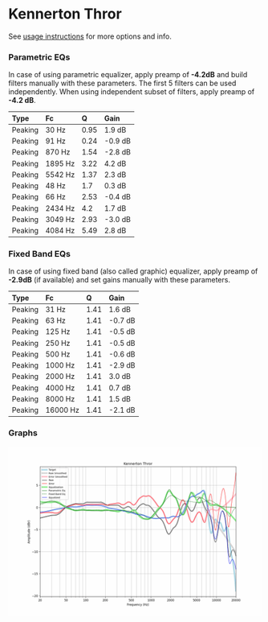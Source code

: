 # Kennerton Thror
See [usage instructions](https://github.com/jaakkopasanen/AutoEq#usage) for more options and info.

### Parametric EQs
In case of using parametric equalizer, apply preamp of **-4.2dB** and build filters manually
with these parameters. The first 5 filters can be used independently.
When using independent subset of filters, apply preamp of **-4.2 dB**.

| Type    | Fc      |    Q | Gain    |
|:--------|:--------|:-----|:--------|
| Peaking | 30 Hz   | 0.95 | 1.9 dB  |
| Peaking | 91 Hz   | 0.24 | -0.9 dB |
| Peaking | 870 Hz  | 1.54 | -2.8 dB |
| Peaking | 1895 Hz | 3.22 | 4.2 dB  |
| Peaking | 5542 Hz | 1.37 | 2.3 dB  |
| Peaking | 48 Hz   | 1.7  | 0.3 dB  |
| Peaking | 66 Hz   | 2.53 | -0.4 dB |
| Peaking | 2434 Hz | 4.2  | 1.7 dB  |
| Peaking | 3049 Hz | 2.93 | -3.0 dB |
| Peaking | 4084 Hz | 5.49 | 2.8 dB  |

### Fixed Band EQs
In case of using fixed band (also called graphic) equalizer, apply preamp of **-2.9dB**
(if available) and set gains manually with these parameters.

| Type    | Fc       |    Q | Gain    |
|:--------|:---------|:-----|:--------|
| Peaking | 31 Hz    | 1.41 | 1.6 dB  |
| Peaking | 63 Hz    | 1.41 | -0.7 dB |
| Peaking | 125 Hz   | 1.41 | -0.5 dB |
| Peaking | 250 Hz   | 1.41 | -0.5 dB |
| Peaking | 500 Hz   | 1.41 | -0.6 dB |
| Peaking | 1000 Hz  | 1.41 | -2.9 dB |
| Peaking | 2000 Hz  | 1.41 | 3.0 dB  |
| Peaking | 4000 Hz  | 1.41 | 0.7 dB  |
| Peaking | 8000 Hz  | 1.41 | 1.5 dB  |
| Peaking | 16000 Hz | 1.41 | -2.1 dB |

### Graphs
![](./Kennerton%20Thror.png)